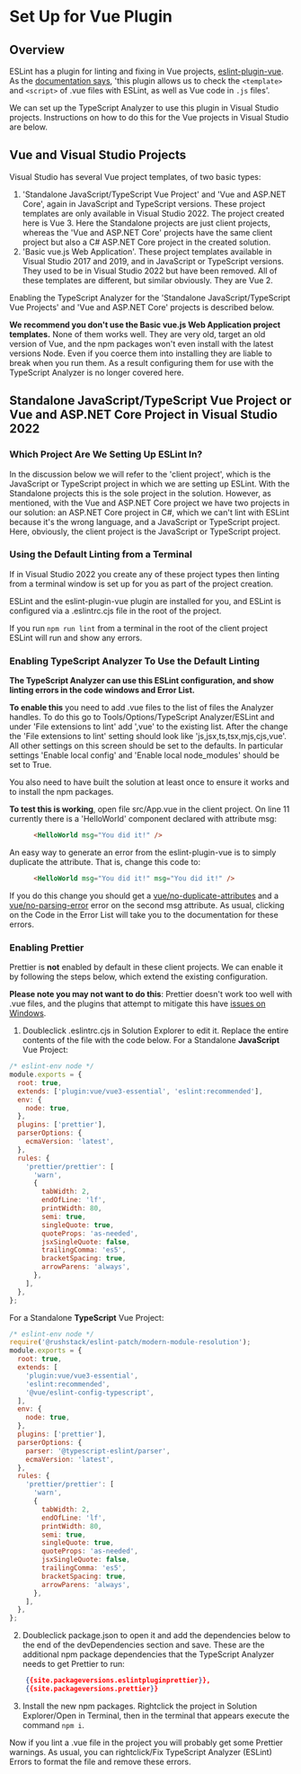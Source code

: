 ﻿# Set Up for Vue Plugin

## Overview

ESLint has a plugin for linting and fixing in Vue projects, [eslint-plugin-vue](https://eslint.vuejs.org/).  As the [documentation says](https://eslint.vuejs.org/), 'this plugin allows us to check the `<template>` and `<script>` of .vue files with ESLint, as well as Vue code in `.js` files'.

We can set up the TypeScript Analyzer to use this plugin in Visual Studio projects.  Instructions on how to do this for the Vue projects in Visual Studio are below.

## Vue and Visual Studio Projects

Visual Studio has several Vue project templates, of two basic types:

1. 'Standalone JavaScript/TypeScript Vue Project' and 'Vue and ASP.NET Core', again in JavaScript and TypeScript versions.  These project templates are only available in Visual Studio 2022.  The project created here is Vue 3.  Here the Standalone projects are just client projects, whereas the 'Vue and ASP.NET Core' projects have the same client project but also a C# ASP.NET Core project in the created solution.
2. 'Basic vue.js Web Application'.  These project templates available in Visual Studio 2017 and 2019, and in JavaScript or TypeScript versions.  They used to be in Visual Studio 2022 but have been removed.  All of these templates are different, but similar obviously.  They are Vue 2.

Enabling the TypeScript Analyzer for the 'Standalone JavaScript/TypeScript Vue Projects' and 'Vue and ASP.NET Core' projects is described below.

**We recommend you don't use the Basic vue.js Web Application project templates.**  None of them works well.  They are very old, target an old version of Vue, and the npm packages won't even install with the latest versions Node.  Even if you coerce them into installing they are liable to break when you run them.  As a result configuring them for use with the TypeScript Analyzer is no longer covered here.

## Standalone JavaScript/TypeScript Vue Project or Vue and ASP.NET Core Project in Visual Studio 2022

### Which Project Are We Setting Up ESLint In?

In the discussion below we will refer to the 'client project', which is the JavaScript or TypeScript project in which we are setting up ESLint.  With the Standalone projects this is the sole project in the solution.  However, as mentioned, with the Vue and ASP.NET Core project we have two projects in our solution: an ASP.NET Core project in C#, which we can't lint with ESLint because it's the wrong language, and a JavaScript or TypeScript project.  Here, obviously, the client project is the JavaScript or TypeScript project.

### Using the Default Linting from a Terminal

If in Visual Studio 2022 you create any of these project types then linting from a terminal window is set up for you as part of the project creation. 

ESLint and the eslint-plugin-vue plugin are installed for you, and ESLint is configured via a .eslintrc.cjs file in the root of the project.

If you run `npm run lint` from a terminal in the root of the client project ESLint will run and show any errors.

### Enabling TypeScript Analyzer To Use the Default Linting

**The TypeScript Analyzer can use this ESLint configuration, and show linting errors in the code windows and Error List.**

**To enable this** you need to add .vue files to the list of files the Analyzer handles.  To do this go to Tools/Options/TypeScript Analyzer/ESLint and under 'File extensions to lint' add ',vue' to the existing list. After the change the 'File extensions to lint' setting should look like 'js,jsx,ts,tsx,mjs,cjs,vue'.  All other settings on this screen should be set to the defaults.  In particular settings 'Enable local config' and 'Enable local node_modules' should be set to True.

You also need to have built the solution at least once to ensure it works and to install the npm packages.

**To test this is working**, open file src/App.vue in the client project.  On line 11 currently there is a 'HelloWorld' component declared with attribute msg:

```html
      <HelloWorld msg="You did it!" />
```

An easy way to generate an error from the eslint-plugin-vue is to simply duplicate the attribute.  That is, change this code to:

```html
      <HelloWorld msg="You did it!" msg="You did it!" />
```

If you do this change you should get a [vue/no-duplicate-attributes](https://eslint.vuejs.org/rules/no-duplicate-attributes.html) and a [vue/no-parsing-error](https://eslint.vuejs.org/rules/no-parsing-error.html) error on the second msg attribute.  As usual, clicking on the Code in the Error List will take you to the documentation for these errors.

### Enabling Prettier

Prettier is **not** enabled by default in these client projects.  We can enable it by following the steps below, which extend the existing configuration.

**Please note you may not want to do this**: Prettier doesn't work too well with .vue files, and the plugins that attempt to mitigate this have [issues on Windows](https://github.com/meteorlxy/eslint-plugin-prettier-vue/issues/29).

1. Doubleclick .eslintrc.cjs in Solution Explorer to edit it.  Replace the entire contents of the file with the code below.
For a Standalone **JavaScript** Vue Project:
``` javascript
/* eslint-env node */
module.exports = {
  root: true,
  extends: ['plugin:vue/vue3-essential', 'eslint:recommended'],
  env: {
    node: true,
  },
  plugins: ['prettier'],
  parserOptions: {
    ecmaVersion: 'latest',
  },
  rules: {
    'prettier/prettier': [
      'warn',
      {
        tabWidth: 2,
        endOfLine: 'lf',
        printWidth: 80,
        semi: true,
        singleQuote: true,
        quoteProps: 'as-needed',
        jsxSingleQuote: false,
        trailingComma: 'es5',
        bracketSpacing: true,
        arrowParens: 'always',
      },
    ],
  },
};
```
For a Standalone **TypeScript** Vue Project:
``` javascript
/* eslint-env node */
require('@rushstack/eslint-patch/modern-module-resolution');
module.exports = {
  root: true,
  extends: [
    'plugin:vue/vue3-essential',
    'eslint:recommended',
    '@vue/eslint-config-typescript',
  ],
  env: {
    node: true,
  },
  plugins: ['prettier'],
  parserOptions: {
    parser: '@typescript-eslint/parser',
    ecmaVersion: 'latest',
  },
  rules: {
    'prettier/prettier': [
      'warn',
      {
        tabWidth: 2,
        endOfLine: 'lf',
        printWidth: 80,
        semi: true,
        singleQuote: true,
        quoteProps: 'as-needed',
        jsxSingleQuote: false,
        trailingComma: 'es5',
        bracketSpacing: true,
        arrowParens: 'always',
      },
    ],
  },
};
```
2. Doubleclick package.json to open it and add the dependencies below to the end of the devDependencies section and save. These are the additional npm package dependencies that the TypeScript Analyzer needs to get Prettier to run:
``` json
    {{site.packageversions.eslintpluginprettier}},
    {{site.packageversions.prettier}}
```
3. Install the new npm packages. Rightclick the project in Solution Explorer/Open in Terminal, then in the terminal that appears execute the command `npm i`.

Now if you lint a .vue file in the project you will probably get some Prettier warnings.  As usual, you can rightclick/Fix TypeScript Analyzer (ESLint) Errors to format the file and remove these errors.